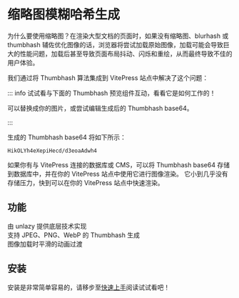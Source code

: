 <script setup>
import packageJSON from '~/packages/vitepress-plugin-thumbnail-hash/package.json'
</script>

# 缩略图模糊哈希生成 <Badge type="tip" :text="`v${packageJSON.version}`" />

为什么要使用缩略图？在渲染大型文档的页面时，如果没有缩略图、blurhash 或 thumbhash 辅佐优化图像的话，浏览器将尝试加载原始图像，加载可能会导致巨大的性能问题，加载后甚至导致页面布局抖动、闪烁和重绘，从而最终导致不佳的用户体验。

我们通过将 Thumbhash 算法集成到 VitePress 站点中解决了这个问题：

::: info 试试看与下面的 Thumbhash 预览组件互动，看看它是如何工作的！

可以替换成你的图片，或尝试编辑生成后的 Thumbhash base64。

:::

<ThumbhashPreview
  thumbhash-text="选择图片以生成 Thumbhash"
  apply-thumbhash-text="应用生成的 Thumbhash"
  click-to-upload-text="点击上传图片"
  copy-to-clipboard-text="复制到剪贴板"
  clear-input-thumbhash-text="清空已输入的 Thumbhash"
  input-thumbhash-placeholder="输入 base64 编码的 Thumbhash..."
  preview-thumbhash-text="输入 Thumbhash 以预览"
  demo-image-url="/foxtail field.jpg"
/>

生成的 Thumbhash base64 将如下所示：

```plaintext
HikOLYh4eXepiHecd/d3eoaAdwh4
```

如果你有与 VitePress 连接的数据库或 CMS，可以将 Thumbhash base64 存储到数据库中，并在你的 VitePress 站点中使用它进行图像渲染。
它小到几乎没有存储压力，快到可以在你的 VitePress 站点中快速渲染。

## 功能

<div grid="~ cols-[auto_1fr] gap-1" items-start my-1>
  <div h=[1rem]><div i-icon-park-outline:check-one text="green-600" /></div>
  <span>由 unlazy 提供底层技术实现</span>
  <div h=[1rem]><div i-icon-park-outline:check-one text="green-600" /></div>
  <span>支持 JPEG、PNG、WebP 的 Thumbhash 生成</span>
  <div h=[1rem]><div i-icon-park-outline:check-one text="green-600" /></div>
  <span>图像加载时平滑的动画过渡</span>
</div>

## 安装

安装是非常简单容易的，请移步至[快速上手](./getting-started)阅读试试看吧！
